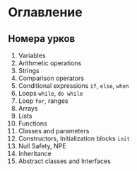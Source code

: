 # Оглавление #
## Номера урков ##
1. Variables
2. Arithmetic operations
3. Strings
4. Comparison operators
5. Conditional expressions `if`, `else`, `when`
6. Loops `while`, `do while`
7. Loop `for`, ranges
8. Arrays
9. Lists
10. Functions
11. Classes and parameters
12. Constructors, Initialization blocks `init`
13. Null Safety, NPE
14. Inheritance
15. Abstract classes and Interfaces
